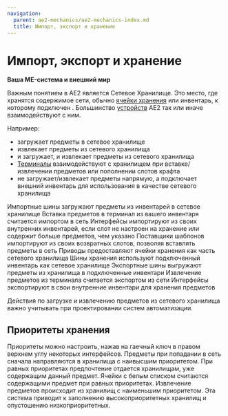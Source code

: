 ```yaml
---
navigation:
  parent: ae2-mechanics/ae2-mechanics-index.md
  title: Импорт, экспорт и хранение
---
```


# Импорт, экспорт и хранение

**Ваша ME-система и внешний мир**

Важным понятием в AE2 является Сетевое Хранилище. Это место, где хранятся содержимое сети, обычно [ячейки хранения](../items-blocks-machines/storage_cells.md) или инвентарь, к которому подключен <ItemLink id="storage_bus" />. Большинство [устройств](../ae2-mechanics/devices.md) AE2 так или иначе взаимодействуют с ним.

Например:

*   <ItemLink id="import_bus" /> загружает предметы в сетевое хранилище
*   <ItemLink id="export_bus" /> извлекает предметы из сетевого хранилища
*   <ItemLink id="interface" /> и загружает, и извлекает предметы из сетевого хранилища
*   [Терминалы](../items-blocks-machines/terminals.md) взаимодействуют с хранилищем при вставке/извлечении предметов или пополнении слотов крафта
*   <ItemLink id="storage_bus" /> не загружает/извлекает предметы напрямую, а подключает внешний инвентарь для использования в качестве сетевого хранилища

<GameScene zoom="4" interactive={true}>
  <ImportStructure src="../assets/assemblies/import_export_storage.snbt" />

  <BoxAnnotation color="#dddddd" min="8 1 1" max="9 1.3 2">
        Импортные шины загружают предметы из инвентарей в сетевое хранилище
  </BoxAnnotation>

  <BoxAnnotation color="#dddddd" min="8 2 1" max="9 3 1.3">
        Вставка предметов в терминал из вашего инвентаря считается импортом в сеть
  </BoxAnnotation>

  <BoxAnnotation color="#dddddd" min="7 0 1" max="8 1 2">
        Интерфейсы импортируют из своих внутренних инвентарей, если слот не настроен на хранение или содержит больше предметов, чем указано
  </BoxAnnotation>

  <BoxAnnotation color="#dddddd" min="6 0 1" max="7 1 2">
        Поставщики шаблонов импортируют из своих возвратных слотов, позволяя вставлять предметы в сеть
  </BoxAnnotation>

  <BoxAnnotation color="#dddddd" min="4 1 1" max="5 2 2">
        Приводы предоставляют ячейки хранения как часть сетевого хранилища
  </BoxAnnotation>

  <BoxAnnotation color="#dddddd" min="3 1 1" max="4 1.3 2">
        Шины хранения используют подключенный инвентарь как сетевое хранилище
  </BoxAnnotation>

  <BoxAnnotation color="#dddddd" min="1 1 1" max="2 1.3 2">
        Экспортные шины выгружают предметы из хранилища в подключенные инвентари
  </BoxAnnotation>

  <BoxAnnotation color="#dddddd" min="1 2 1" max="2 3 1.3">
        Извлечение предметов из терминала считается экспортом из сети
  </BoxAnnotation>

  <BoxAnnotation color="#dddddd" min="0 1 1" max="1 2 2">
        Интерфейсы экспортируют в свои внутренние инвентари для хранения предметов
  </BoxAnnotation>

  <IsometricCamera yaw="195" pitch="30" />
</GameScene>

Действия по загрузке и извлечению предметов из сетевого хранилища важно учитывать при проектировании систем автоматизации.

## Приоритеты хранения

Приоритеты можно настроить, нажав на гаечный ключ в правом верхнем углу некоторых интерфейсов.
Предметы при попадании в сеть сначала направляются в хранилища с наивысшим приоритетом.
При равных приоритетах предпочтение отдается хранилищам, уже содержащим данный предмет.
Ячейки с белым списком считаются содержащими предмет при равных приоритетах.
Извлечение предметов происходит из хранилищ с наименьшим приоритетом.
Эта система приводит к заполнению высокоприоритетных хранилищ и опустошению низкоприоритетных.